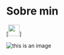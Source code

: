# Sobre min

[<img src="https://emojipedia-us.s3.amazonaws.com/source/skype/289/man_1f468.png" width="30">]

![this is an image](https://emojipedia-us.s3.amazonaws.com/source/skype/289/man_1f468.png)